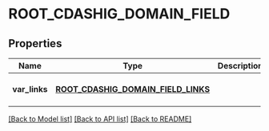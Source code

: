 # ROOT_CDASHIG_DOMAIN_FIELD

## Properties
Name | Type | Description | Notes
------------ | ------------- | ------------- | -------------
**var_links** | [**ROOT_CDASHIG_DOMAIN_FIELD_LINKS**](RootCdashigDomainFieldLinks.md) |  | [optional] [default to null]

[[Back to Model list]](../README.md#documentation-for-models) [[Back to API list]](../README.md#documentation-for-api-endpoints) [[Back to README]](../README.md)


